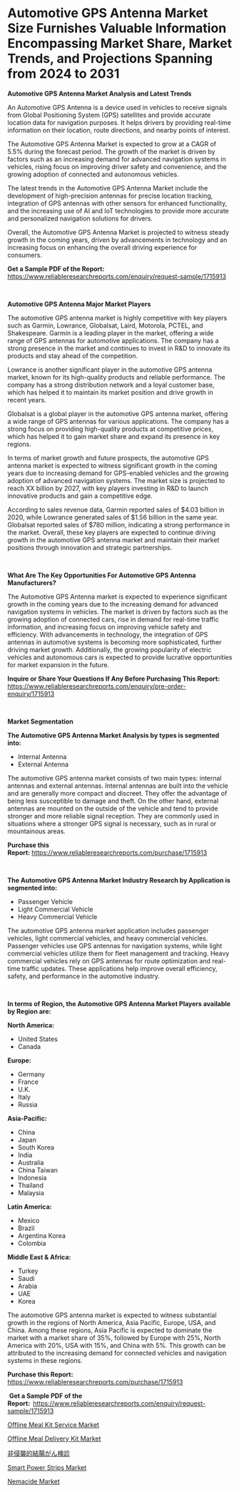 <p><h1>Automotive GPS Antenna Market Size Furnishes Valuable Information Encompassing Market Share, Market Trends, and Projections Spanning from 2024 to 2031</h1></p><p><strong>Automotive GPS Antenna Market Analysis and Latest Trends</strong></p>
<p><p>An Automotive GPS Antenna is a device used in vehicles to receive signals from Global Positioning System (GPS) satellites and provide accurate location data for navigation purposes. It helps drivers by providing real-time information on their location, route directions, and nearby points of interest.</p><p>The Automotive GPS Antenna Market is expected to grow at a CAGR of 5.5% during the forecast period. The growth of the market is driven by factors such as an increasing demand for advanced navigation systems in vehicles, rising focus on improving driver safety and convenience, and the growing adoption of connected and autonomous vehicles.</p><p>The latest trends in the Automotive GPS Antenna Market include the development of high-precision antennas for precise location tracking, integration of GPS antennas with other sensors for enhanced functionality, and the increasing use of AI and IoT technologies to provide more accurate and personalized navigation solutions for drivers.</p><p>Overall, the Automotive GPS Antenna Market is projected to witness steady growth in the coming years, driven by advancements in technology and an increasing focus on enhancing the overall driving experience for consumers.</p></p>
<p><strong>Get a Sample PDF of the Report:&nbsp;</strong> <a href="https://www.reliableresearchreports.com/enquiry/request-sample/1715913">https://www.reliableresearchreports.com/enquiry/request-sample/1715913</a></p>
<p>&nbsp;</p>
<p><strong>Automotive GPS Antenna Major Market Players</strong></p>
<p><p>The automotive GPS antenna market is highly competitive with key players such as Garmin, Lowrance, Globalsat, Laird, Motorola, PCTEL, and Shakespeare. Garmin is a leading player in the market, offering a wide range of GPS antennas for automotive applications. The company has a strong presence in the market and continues to invest in R&D to innovate its products and stay ahead of the competition.</p><p>Lowrance is another significant player in the automotive GPS antenna market, known for its high-quality products and reliable performance. The company has a strong distribution network and a loyal customer base, which has helped it to maintain its market position and drive growth in recent years.</p><p>Globalsat is a global player in the automotive GPS antenna market, offering a wide range of GPS antennas for various applications. The company has a strong focus on providing high-quality products at competitive prices, which has helped it to gain market share and expand its presence in key regions.</p><p>In terms of market growth and future prospects, the automotive GPS antenna market is expected to witness significant growth in the coming years due to increasing demand for GPS-enabled vehicles and the growing adoption of advanced navigation systems. The market size is projected to reach XX billion by 2027, with key players investing in R&D to launch innovative products and gain a competitive edge.</p><p>According to sales revenue data, Garmin reported sales of $4.03 billion in 2020, while Lowrance generated sales of $1.56 billion in the same year. Globalsat reported sales of $780 million, indicating a strong performance in the market. Overall, these key players are expected to continue driving growth in the automotive GPS antenna market and maintain their market positions through innovation and strategic partnerships.</p></p>
<p>&nbsp;</p>
<p><strong>What Are The Key Opportunities For Automotive GPS Antenna Manufacturers?</strong></p>
<p><p>The Automotive GPS Antenna market is expected to experience significant growth in the coming years due to the increasing demand for advanced navigation systems in vehicles. The market is driven by factors such as the growing adoption of connected cars, rise in demand for real-time traffic information, and increasing focus on improving vehicle safety and efficiency. With advancements in technology, the integration of GPS antennas in automotive systems is becoming more sophisticated, further driving market growth. Additionally, the growing popularity of electric vehicles and autonomous cars is expected to provide lucrative opportunities for market expansion in the future.</p></p>
<p><strong>Inquire or Share Your Questions If Any Before Purchasing This Report:</strong> <a href="https://www.reliableresearchreports.com/enquiry/pre-order-enquiry/1715913">https://www.reliableresearchreports.com/enquiry/pre-order-enquiry/1715913</a></p>
<p>&nbsp;</p>
<p><strong>Market Segmentation</strong></p>
<p><strong>The Automotive GPS Antenna Market Analysis by types is segmented into:</strong></p>
<p><ul><li>Internal Antenna</li><li>External Antenna</li></ul></p>
<p><p>The automotive GPS antenna market consists of two main types: internal antennas and external antennas. Internal antennas are built into the vehicle and are generally more compact and discreet. They offer the advantage of being less susceptible to damage and theft. On the other hand, external antennas are mounted on the outside of the vehicle and tend to provide stronger and more reliable signal reception. They are commonly used in situations where a stronger GPS signal is necessary, such as in rural or mountainous areas.</p></p>
<p><strong>Purchase this Report:&nbsp;</strong><a href="https://www.reliableresearchreports.com/purchase/1715913">https://www.reliableresearchreports.com/purchase/1715913</a></p>
<p>&nbsp;</p>
<p><strong>The Automotive GPS Antenna Market Industry Research by Application is segmented into:</strong></p>
<p><ul><li>Passenger Vehicle</li><li>Light Commercial Vehicle</li><li>Heavy Commercial Vehicle</li></ul></p>
<p><p>The automotive GPS antenna market application includes passenger vehicles, light commercial vehicles, and heavy commercial vehicles. Passenger vehicles use GPS antennas for navigation systems, while light commercial vehicles utilize them for fleet management and tracking. Heavy commercial vehicles rely on GPS antennas for route optimization and real-time traffic updates. These applications help improve overall efficiency, safety, and performance in the automotive industry.</p></p>
<p>&nbsp;</p>
<p><strong>In terms of Region, the Automotive GPS Antenna Market Players available by Region are:</strong></p>
<p>
    <p> <strong> North America: </strong>
        <ul>
            <li>United States</li>
            <li>Canada</li>
        </ul>
        </p> 
    <p> <strong> Europe: </strong>
        <ul>
            <li>Germany</li>
            <li>France</li>
            <li>U.K.</li>
            <li>Italy</li>
            <li>Russia</li>
        </ul>
        </p> 
    <p> <strong> Asia-Pacific: </strong>
        <ul>
            <li>China</li>
            <li>Japan</li>
            <li>South Korea</li>
            <li>India</li>
            <li>Australia</li>
            <li>China Taiwan</li>
            <li>Indonesia</li>
            <li>Thailand</li>
            <li>Malaysia</li>
        </ul>
        </p> 
    <p> <strong> Latin America: </strong>
        <ul>
            <li>Mexico</li>
            <li>Brazil</li>
            <li>Argentina Korea</li>
            <li>Colombia</li>
        </ul>
        </p> 
    <p> <strong> Middle East & Africa: </strong>
        <ul>
            <li>Turkey</li>
            <li>Saudi</li>
            <li>Arabia</li>
            <li>UAE</li>
            <li>Korea</li>
        </ul>
    </p>
    </p>
<p><p>The automotive GPS antenna market is expected to witness substantial growth in the regions of North America, Asia Pacific, Europe, USA, and China. Among these regions, Asia Pacific is expected to dominate the market with a market share of 35%, followed by Europe with 25%, North America with 20%, USA with 15%, and China with 5%. This growth can be attributed to the increasing demand for connected vehicles and navigation systems in these regions.</p></p>
<p><strong>Purchase this Report: </strong><a href="https://www.reliableresearchreports.com/purchase/1715913">https://www.reliableresearchreports.com/purchase/1715913</a></p>
<p>&nbsp;<strong>Get a Sample PDF of the Report:&nbsp;&nbsp;</strong><a href="https://www.reliableresearchreports.com/enquiry/request-sample/1715913">https://www.reliableresearchreports.com/enquiry/request-sample/1715913</a></p>
<p><strong></strong></p>
<p><p><a href="https://zircon-bluebell-299.notion.site/Offline-Meal-Kit-Service-Market-Share-Market-New-Trends-Analysis-Report-By-Type-By-Application-B-9048fc2d76b548df84785c41290ec1e2">Offline Meal Kit Service Market</a></p><p><a href="https://iodized-pantydraco-05c.notion.site/Offline-Meal-Delivery-Kit-Market-Challenges-Opportunities-and-Growth-Drivers-and-Major-Market-Pla-39eda75d7e76459fa19308ae7a98e950">Offline Meal Delivery Kit Market</a></p><p><a href="https://medium.com/@samirmayert1/%E4%BE%B5%E8%A5%B2%E6%80%A7%E3%81%AE%E3%81%AA%E3%81%84%E5%A4%A7%E8%85%B8%E3%81%8C%E3%82%93%E3%82%B9%E3%82%AF%E3%83%AA%E3%83%BC%E3%83%8B%E3%83%B3%E3%82%B0%E5%B8%82%E5%A0%B4%E8%AA%BF%E6%9F%BB%E3%83%AC%E3%83%9D%E3%83%BC%E3%83%88-%E3%81%9D%E3%81%AE%E6%AD%B4%E5%8F%B2%E3%81%A82031%E5%B9%B4%E3%81%BE%E3%81%A7%E3%81%AE%E4%BA%88%E6%B8%AC-ab0a663314be">非侵襲的結腸がん検診</a></p><p><a href="https://github.com/sonuprakash1/Market-Research-Report-List-1/blob/main/smart-power-strips-market.md">Smart Power Strips Market</a></p><p><a href="https://view.publitas.com/reportprime-1/nemacide-market-size-evaluating-its-market-trends-growth-and-projections-2024-2031/">Nemacide Market</a></p></p>